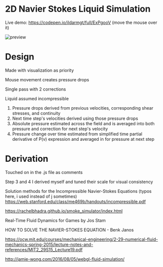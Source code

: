 # 2D Navier Stokes Liquid Simulation

Live demo: https://codepen.io/ildarmgt/full/ExPgooV (move the mouse over it)

![preview](https://i.imgur.com/gaK4D9f.png)

# Design

Made with visualization as priority

Mouse movement creates pressure drops

Single pass with 2 corrections

Liquid assumed incompressible

1. Pressure drops derived from previous velocities, corresponding shear stresses, and continuity
2. Next time step's velocities derived using those pressure drops
3. Absolute pressure estimated across the field and is averaged into both pressure and correction for next step's velocity
4. Pressure change over time estimated from simplified time partial derivative of P(v) expression and averaged in for pressure at next step

# Derivation

Touched on in the .js file as comments

Step 3 and 4 I derived myself and tuned their scale for visual consistency

Solution methods for the Incompressible Navier-Stokes Equations (typos here, i used instead of j sometimes)
https://web.stanford.edu/class/me469b/handouts/incompressible.pdf

https://rachelbhadra.github.io/smoke_simulator/index.html

Real-Time Fluid Dynamics for Games by Jos Stam

HOW TO SOLVE THE NAVIER-STOKES EQUATION - Benk Janos

https://ocw.mit.edu/courses/mechanical-engineering/2-29-numerical-fluid-mechanics-spring-2015/lecture-notes-and-references/MIT2_29S15_Lecture19.pdf

http://jamie-wong.com/2016/08/05/webgl-fluid-simulation/
